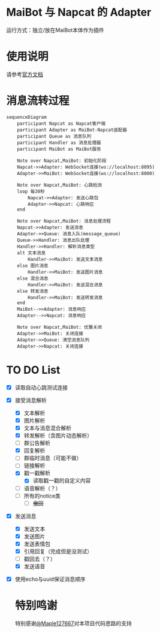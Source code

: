 # MaiBot 与 Napcat 的 Adapter
运行方式：独立/放在MaiBot本体作为插件

# 使用说明
请参考[官方文档](https://docs.mai-mai.org/manual/adapters/napcat.html)

# 消息流转过程

```mermaid
sequenceDiagram
    participant Napcat as Napcat客户端
    participant Adapter as MaiBot-Napcat适配器
    participant Queue as 消息队列
    participant Handler as 消息处理器
    participant MaiBot as MaiBot服务

    Note over Napcat,MaiBot: 初始化阶段
    Napcat->>Adapter: WebSocket连接(ws://localhost:8095)
    Adapter->>MaiBot: WebSocket连接(ws://localhost:8000)
    
    Note over Napcat,MaiBot: 心跳检测
    loop 每30秒
        Napcat->>Adapter: 发送心跳包
        Adapter->>Napcat: 心跳响应
    end

    Note over Napcat,MaiBot: 消息处理流程
    Napcat->>Adapter: 发送消息
    Adapter->>Queue: 消息入队(message_queue)
    Queue->>Handler: 消息出队处理
    Handler->>Handler: 解析消息类型
    alt 文本消息
        Handler->>MaiBot: 发送文本消息
    else 图片消息
        Handler->>MaiBot: 发送图片消息
    else 混合消息
        Handler->>MaiBot: 发送混合消息
    else 转发消息
        Handler->>MaiBot: 发送转发消息
    end
    MaiBot-->>Adapter: 消息响应
    Adapter-->>Napcat: 消息响应

    Note over Napcat,MaiBot: 优雅关闭
    Adapter->>MaiBot: 关闭连接
    Adapter->>Queue: 清空消息队列
    Adapter->>Napcat: 关闭连接
```


# TO DO List
- [x] 读取自动心跳测试连接
- [x] 接受消息解析
  - [x] 文本解析
  - [x] 图片解析
  - [x] 文本与消息混合解析
  - [x] 转发解析（含图片动态解析）
  - [ ] 群公告解析
  - [x] 回复解析
  - [ ] 群临时消息（可能不做）
  - [ ] 链接解析
  - [x] 戳一戳解析
    - [x] 读取戳一戳的自定义内容
  - [ ] 语音解析（？）
  - [ ] 所有的notice类
    - [ ] <del>撤回</del>
- [x] 发送消息
  - [x] 发送文本
  - [x] 发送图片
  - [x] 发送表情包
  - [x] 引用回复（完成但是没测试）
  - [ ] 戳回去（？）
  - [x] 发送语音
- [x] 使用echo与uuid保证消息顺序

  # 特别鸣谢
  特别感谢[@Maple127667](https://github.com/Maple127667)对本项目代码思路的支持